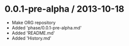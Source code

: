 # 0.0.1-pre-alpha / 2013-10-18

- Make ORG repository
- Added 'phase/0.0.1-pre-alpha.md'
- Added 'README.md'
- Added 'History.md'